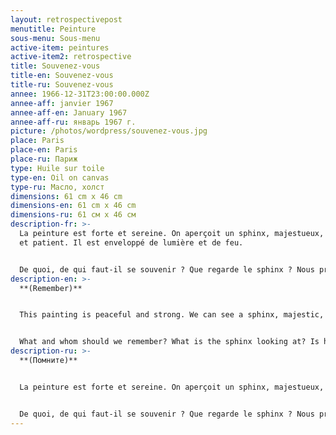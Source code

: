 ```yaml
---
layout: retrospectivepost
menutitle: Peinture
sous-menu: Sous-menu
active-item: peintures
active-item2: retrospective
title: Souvenez-vous
title-en: Souvenez-vous
title-ru: Souvenez-vous
annee: 1966-12-31T23:00:00.000Z
annee-aff: janvier 1967
annee-aff-en: January 1967
annee-aff-ru: январь 1967 г.
picture: /photos/wordpress/souvenez-vous.jpg
place: Paris
place-en: Paris
place-ru: Париж
type: Huile sur toile
type-en: Oil on canvas
type-ru: Масло, холст
dimensions: 61 cm x 46 cm
dimensions-en: 61 cm x 46 cm
dimensions-ru: 61 см x 46 см
description-fr: >-
  La peinture est forte et sereine. On aperçoit un sphinx, majestueux, puissant
  et patient. Il est enveloppé de lumière et de feu.


  De quoi, de qui faut-il se souvenir ? Que regarde le sphinx ? Nous protège-t-il ?
description-en: >-
  **(Remember)**


  This painting is peaceful and strong. We can see a sphinx, majestic, powerful, and patient. He is surrounded with light and fire.


  What and whom should we remember? What is the sphinx looking at? Is he protecting us?
description-ru: >-
  **(Помните)**


  La peinture est forte et sereine. On aperçoit un sphinx, majestueux, puissant et patient. Il est enveloppé de lumière et de feu.


  De quoi, de qui faut-il se souvenir ? Que regarde le sphinx ? Nous protège-t-il ?
---
```

